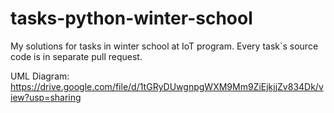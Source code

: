 # tasks-python-winter-school
My solutions for tasks in winter school at IoT program. Every task`s source code is in separate pull request.

UML Diagram:
https://drive.google.com/file/d/1tGRyDUwgnpgWXM9Mm9ZiEjkjjZv834Dk/view?usp=sharing
